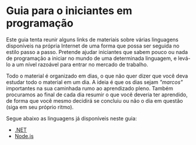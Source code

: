 Guia para o iniciantes em programação
=====================================

Este guia tenta reunir alguns links de materiais sobre várias linguagens disponíveis na própria Internet de uma forma
que possa ser seguida no estilo passo a passo.
Pretende ajudar iniciantes que sabem pouco ou nada de programação a iniciar no mundo de uma determinada linguagem,
e levá-lo a um nível razoável para entrar no mercado de trabalho.

Todo o material é organizado em dias, o que não quer dizer que você deva estudar todo o material em um dia.
A ideia é que os dias sejam _"marcos"_ importantes na sua caminhada rumo ao aprendizado pleno.
Também procuramos ao final de cada dia resumir o que você deveria ter aprendido, de forma que você mesmo
decidirá se concluiu ou não o dia em questão (siga em seu próprio ritmo).

Segue abaixo as linguagens já disponíveis neste guia:

* [.NET](dotnet/README.md)
* [Node.js](nodejs/README.md)